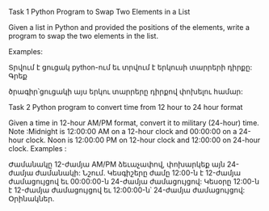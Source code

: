 Task 1
Python Program to Swap Two Elements in a List

Given a list in Python and provided the positions of the elements, write a program to swap the
two elements in the list.

Examples:

Տրվում է
ցուցակ
python-ում եւ
տրվում է
երկուսի
տարրերի
դիրքը: Գրեք

ծրագիր՝ցուցակի այս երկու տարրերը դիրքով փոխելու համար:

Task 2
Python program to convert time from 12 hour to 24 hour format

Given a time in 12-hour AM/PM format, convert it to military (24-hour) time.
Note :Midnight is 12:00:00 AM on a 12-hour clock and 00:00:00 on a 24-hour clock. Noon is 12:00:00 PM
on 12-hour clock and 12:00:00 on 24-hour clock.
Examples :

Ժամանակը 12-ժամյա AM/PM ձեւաչափով, փոխարկեք այն 24-ժամյա ժամանակի:
Նշում. Կեսգիշերը ժամը 12:00-ն է 12-ժամյա ժամացույցով եւ 00:00:00-ն 24-ժամյա ժամացույցով:
Կեսօրը 12:00-ն է 12-ժամյա ժամացույցով եւ 12:00:00-ն՝ 24-ժամյա ժամացույցով:
Օրինակներ.